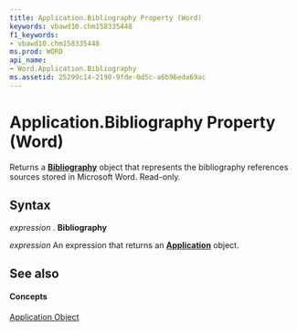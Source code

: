 ```yaml
---
title: Application.Bibliography Property (Word)
keywords: vbawd10.chm158335448
f1_keywords:
- vbawd10.chm158335448
ms.prod: WORD
api_name:
- Word.Application.Bibliography
ms.assetid: 25299c14-2198-9fde-0d5c-a6b96eda69ac
---
```



# Application.Bibliography Property (Word)

Returns a  **[Bibliography](bibliography-object-word.md)** object that represents the bibliography references sources stored in Microsoft Word. Read-only.


## Syntax

 _expression_ . **Bibliography**

 _expression_ An expression that returns an **[Application](application-object-word.md)** object.


## See also


#### Concepts


[Application Object](application-object-word.md)

